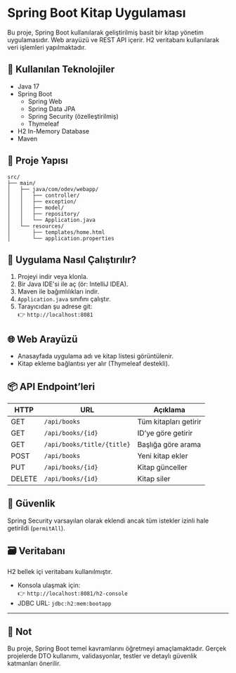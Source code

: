 # Spring Boot Kitap Uygulaması

Bu proje, Spring Boot kullanılarak geliştirilmiş basit bir kitap yönetim uygulamasıdır. Web arayüzü ve REST API içerir. H2 veritabanı kullanılarak veri işlemleri yapılmaktadır.

## 🔧 Kullanılan Teknolojiler

- Java 17
- Spring Boot
  - Spring Web
  - Spring Data JPA
  - Spring Security (özelleştirilmiş)
  - Thymeleaf
- H2 In-Memory Database
- Maven

## 📁 Proje Yapısı

```
src/
├── main/
│   ├── java/com/odev/webapp/
│   │   ├── controller/
│   │   ├── exception/
│   │   ├── model/
│   │   ├── repository/
│   │   └── Application.java
│   └── resources/
│       ├── templates/home.html
│       └── application.properties
```

## 🚀 Uygulama Nasıl Çalıştırılır?

1. Projeyi indir veya klonla.
2. Bir Java IDE'si ile aç (ör: IntelliJ IDEA).
3. Maven ile bağımlılıkları indir.
4. `Application.java` sınıfını çalıştır.
5. Tarayıcıdan şu adrese git:  
   👉 `http://localhost:8081`

## 🌐 Web Arayüzü

- Anasayfada uygulama adı ve kitap listesi görüntülenir.
- Kitap ekleme bağlantısı yer alır (Thymeleaf destekli).

## 📦 API Endpoint’leri

| HTTP | URL                         | Açıklama                  |
|------|-----------------------------|---------------------------|
| GET  | `/api/books`                | Tüm kitapları getirir     |
| GET  | `/api/books/{id}`           | ID’ye göre getirir        |
| GET  | `/api/books/title/{title}`  | Başlığa göre arama        |
| POST | `/api/books`                | Yeni kitap ekler          |
| PUT  | `/api/books/{id}`           | Kitap günceller           |
| DELETE | `/api/books/{id}`         | Kitap siler               |

## 🔐 Güvenlik

Spring Security varsayılan olarak eklendi ancak tüm istekler izinli hale getirildi (`permitAll`).

## 🗃️ Veritabanı

H2 bellek içi veritabanı kullanılmıştır.

- Konsola ulaşmak için:  
  👉 `http://localhost:8081/h2-console`  
- JDBC URL: `jdbc:h2:mem:bootapp`

---

## 📌 Not

Bu proje, Spring Boot temel kavramlarını öğretmeyi amaçlamaktadır. Gerçek projelerde DTO kullanımı, validasyonlar, testler ve detaylı güvenlik katmanları önerilir.